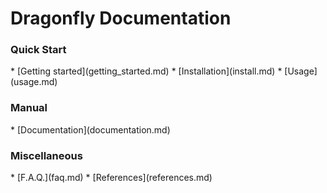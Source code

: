 <h1>Dragonfly Documentation</h1>

<h3>Quick Start</h3>
  * [Getting started](getting_started.md)
  * [Installation](install.md)
  * [Usage](usage.md)

<h3>Manual</h3>
  * [Documentation](documentation.md)

<h3>Miscellaneous</h3>
  * [F.A.Q.](faq.md)
  * [References](references.md)

